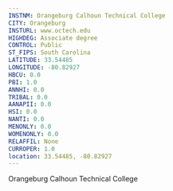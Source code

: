 ```yaml
---
INSTNM: Orangeburg Calhoun Technical College
CITY: Orangeburg
INSTURL: www.octech.edu
HIGHDEG: Associate degree
CONTROL: Public
ST_FIPS: South Carolina
LATITUDE: 33.54485
LONGITUDE: -80.82927
HBCU: 0.0
PBI: 1.0
ANNHI: 0.0
TRIBAL: 0.0
AANAPII: 0.0
HSI: 0.0
NANTI: 0.0
MENONLY: 0.0
WOMENONLY: 0.0
RELAFFIL: None
CURROPER: 1.0
location: 33.54485, -80.82927
---
```

Orangeburg Calhoun Technical College